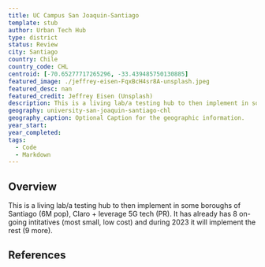 ```yaml
---
title: UC Campus San Joaquin-Santiago
template: stub
author: Urban Tech Hub
type: district
status: Review
city: Santiago
country: Chile
country_code: CHL
centroid: [-70.65277717265296, -33.439485750130885]
featured_image: ./jeffrey-eisen-FqxBcH4sr8A-unsplash.jpeg
featured_desc: nan
featured_credit: Jeffrey Eisen (Unsplash)
description: This is a living lab/a testing hub to then implement in some boroughs of Santiago (6M pop), Claro + leverage 5G tech (PR). It has already has 8 on-going intitatives (most small, low cost) and during 2023 it will implement the rest (9 more).
geography: university-san-joaquin-santiago-chl
geography_caption: Optional Caption for the geographic information.
year_start:
year_completed:
tags:
  - Code
  - Markdown
---
```


## Overview

This is a living lab/a testing hub to then implement in some boroughs of Santiago (6M pop), Claro + leverage 5G tech (PR). It has already has 8 on-going intitatives (most small, low cost) and during 2023 it will implement the rest (9 more).

## References
